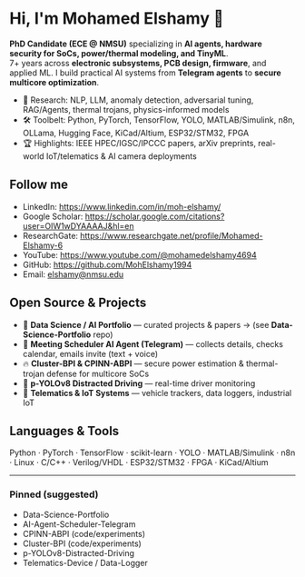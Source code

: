 # Hi, I'm Mohamed Elshamy 👋
**PhD Candidate (ECE @ NMSU)** specializing in **AI agents, hardware security for SoCs, power/thermal modeling, and TinyML**.  
7+ years across **electronic subsystems, PCB design, firmware**, and applied ML. I build practical AI systems from **Telegram agents** to **secure multicore optimization**.

- 🔬 Research: NLP, LLM, anomaly detection, adversarial tuning, RAG/Agents, thermal trojans, physics-informed models
- 🛠️ Toolbelt: Python, PyTorch, TensorFlow, YOLO, MATLAB/Simulink, n8n, OLLama, Hugging Face, KiCad/Altium, ESP32/STM32, FPGA
- 🏆 Highlights: IEEE HPEC/IGSC/IPCCC papers, arXiv preprints, real-world IoT/telematics & AI camera deployments

## Follow me
- LinkedIn: https://www.linkedin.com/in/moh-elshamy/
- Google Scholar: https://scholar.google.com/citations?user=OIW1wDYAAAAJ&hl=en
- ResearchGate: https://www.researchgate.net/profile/Mohamed-Elshamy-6
- YouTube: https://www.youtube.com/@mohamedelshamy4694
- GitHub: https://github.com/MohElshamy1994
- Email: elshamy@nmsu.edu

## Open Source & Projects
- 📁 **Data Science / AI Portfolio** — curated projects & papers → (see **Data-Science-Portfolio** repo)
- 🤖 **Meeting Scheduler AI Agent (Telegram)** — collects details, checks calendar, emails invite (text + voice)
- 🔥 **Cluster-BPI & CPINN-ABPI** — secure power estimation & thermal-trojan defense for multicore SoCs
- 🚗 **p-YOLOv8 Distracted Driving** — real-time driver monitoring
- 🛜 **Telematics & IoT Systems** — vehicle trackers, data loggers, industrial IoT

## Languages & Tools
Python · PyTorch · TensorFlow · scikit-learn · YOLO · MATLAB/Simulink · n8n · Linux · C/C++ · Verilog/VHDL · ESP32/STM32 · FPGA · KiCad/Altium

---

### Pinned (suggested)
- Data-Science-Portfolio
- AI-Agent-Scheduler-Telegram
- CPINN-ABPI (code/experiments)
- Cluster-BPI (code/experiments)
- p-YOLOv8-Distracted-Driving
- Telematics-Device / Data-Logger
